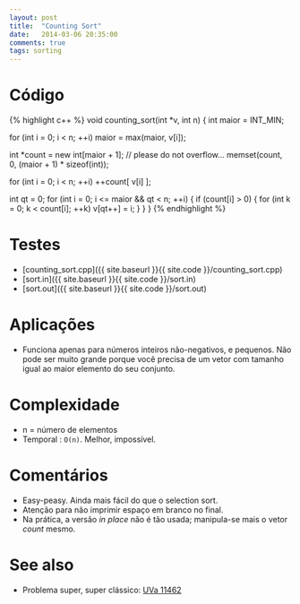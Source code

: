 ```yaml
---
layout: post
title:  "Counting Sort"
date:   2014-03-06 20:35:00
comments: true
tags: sorting
---
```


# Código

{% highlight c++ %}
void counting_sort(int *v, int n) {
  int maior = INT_MIN;

  for (int i = 0; i < n; ++i)
    maior = max(maior, v[i]);

  int *count = new int[maior + 1]; // please do not overflow...
  memset(count, 0, (maior + 1) * sizeof(int));

  for (int i = 0; i < n; ++i)
    ++count[ v[i] ];

  int qt = 0;
  for (int i = 0; i <= maior && qt < n; ++i) {
    if (count[i] > 0) {
      for (int k = 0; k < count[i]; ++k)
        v[qt++] = i;
    }
  }
}
{% endhighlight %}

# Testes
* [counting_sort.cpp]({{ site.baseurl }}{{ site.code }}/counting_sort.cpp)
* [sort.in]({{ site.baseurl }}{{ site.code }}/sort.in)
* [sort.out]({{ site.baseurl }}{{ site.code }}/sort.out)

# Aplicações
* Funciona apenas para números inteiros não-negativos, e pequenos. Não pode ser muito grande porque você precisa de um vetor com tamanho igual ao maior elemento do seu conjunto.

# Complexidade
+ n = número de elementos
+ Temporal : `O(n)`. Melhor, impossível.

# Comentários
* Easy-peasy. Ainda mais fácil do que o selection sort.
* Atenção para não imprimir espaço em branco no final.
* Na prática, a versão *in place* não é tão usada; manipula-se mais o vetor *count* mesmo.

# See also
+ Problema super, super clássico: [UVa 11462](http://uva.onlinejudge.org/index.php?option=onlinejudge&page=show_problem&problem=2457)
